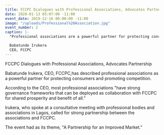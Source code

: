 ```yaml
---
title: FCCPC Dialogues with Professional Associations, Advocates Partnership.
date: 2020-01-13 05:07:00 -11:00
event_date: 2019-12-16 00:00:00 -11:00
image: "/uploads/Professional%20Association.jpg"
event_number: 2
caption: |-
  "Professional associations are a powerful partner for protecting consumers and promoting competition. Most have strong governance frameworks that can be deployed as collaboration with FCCPC for shared prosperity & benefit of all."

  Babatunde Irukera
  CEO, FCCPC
---
```


FCCPC Dialogues with Professional Associations, Advocates Partnership 

Babatunde Irukera, CEO, FCCPC,has described professional associations as a powerful partner for protecting consumers and promoting competition. 

According to the CEO, most professional associations "have strong governance frameworks that can be deployed as collaboration with FCCPC for shared prosperity and benefit of all."

Irukera, who spoke at a consultative meeting with professional bodies and associations in Lagos, called for strong partnership between the associations and FCCPC.

The event had as its theme, "A Partnership for an Improved Market."